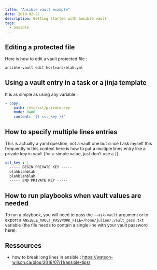 ```yaml
---
title: "Ansible vault example"
date: 2018-02-21
description: Getting started with ansible vault
tags:
  - ansible
---
```


## Editing a protected file

Here is how to edit a vault protected file :
```sh
ansible-vault edit hostvars/blah.yml
```

## Using a vault entry in a task or a jinja template

It is as simple as using any variable :
```yaml
- copy:
    path: /etc/ssl/private.key
    mode: 0400
    content: '{{ ssl_key }}'
```

## How to specify multiple lines entries

This is actually a yaml question, not a vault one but since I ask myself this frequently in this context here is how to put a multiple lines entry like a private key in vault (for a simple value, just don't use a `|`):

```yaml
ssl_key : |
  ----- BEGIN PRIVATE KEY -----
  blahblahblah
  blahblahblah
  ----- END PRIVATE KEY -----
```

## How to run playbooks when vault values are needed

To run a playbook, you will need to pass the `--ask-vault` argument or to export a `ANSIBLE_VAULT_PASSWORD_FILE=/home/julien/.vault_pass.txt` variable (the file needs to contain a single line with your vault password here).

## Ressources

  * how to break long lines in ansible : https://watson-wilson.ca/blog/2018/07/11/ansible-tips/
